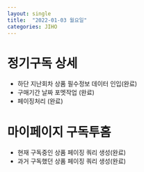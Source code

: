 ```yaml
---
layout: single
title:  "2022-01-03 월요일"
categories: JIHO
---
```


# 정기구독 상세
- 하단 지난회차 상품 필수정보 데이터 인입(완료)
- 구매기간 날짜 포멧작업 (완료)
- 페이징처리 (완료)
# 마이페이지 구독투홈
- 현재 구독중인 상품 페이징 쿼리 생성(완료)
- 과거 구독했던 상품 페이징 쿼리 생성(완료)